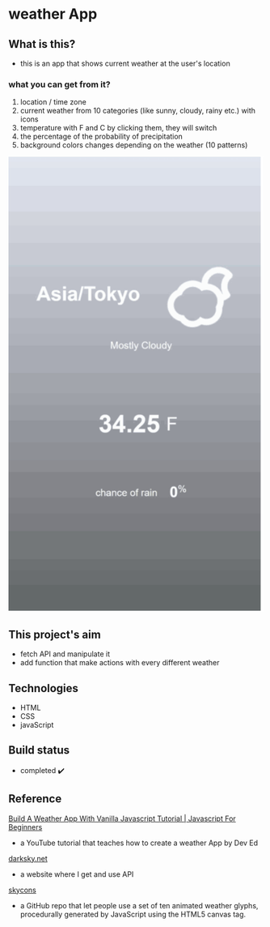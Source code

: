 # weather App

## What is this?
- this is an app that shows current weather at the user's location

### what you can get from it?
1. location / time zone
2. current weather from 10 categories (like sunny, cloudy, rainy etc.) with icons
3. temperature with F and C by clicking them, they will switch
4. the percentage of the probability of precipitation
5. background colors changes depending on the weather (10 patterns)

![](./img/weatherApp.gif)


## This project's aim
- fetch API and manipulate it 
- add function that make actions with every different weather

## Technologies
- HTML
- CSS
- javaScript

## Build status

- completed :heavy_check_mark:

## Reference

[Build A Weather App With Vanilla Javascript Tutorial | Javascript For Beginners](https://youtu.be/wPElVpR1rwA)
- a YouTube tutorial that teaches how to create a weather App by Dev Ed

[darksky.net](https://darksky.net/forecast/40.7127,-74.0059/us12/en)
- a website where I get and use API 

[skycons](https://darkskyapp.github.io/skycons/)
- a GitHub repo that let people use a set of ten animated weather glyphs, procedurally generated by JavaScript using the HTML5 canvas tag. 

